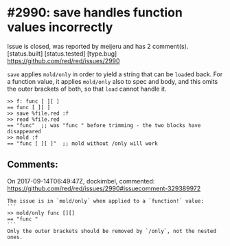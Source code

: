 
#2990: save handles function values incorrectly
================================================================================
Issue is closed, was reported by meijeru and has 2 comment(s).
[status.built] [status.tested] [type.bug]
<https://github.com/red/red/issues/2990>

`save` applies `mold/only` in order to yield a string that can be `load`ed back. For a function value, it applies `mold/only` also to spec and body, and this omits the outer brackets of both, so that `load` cannot handle it. 
```
>> f: func [ ][ ]
== func [ ][ ]
>> save %file.red :f
>> read %file.red
== "func"  ;; was "func " before trimming - the two blocks have disappeared
>> mold :f
== "func [ ][ ]"  ;; mold without /only will work
```



Comments:
--------------------------------------------------------------------------------

On 2017-09-14T06:49:47Z, dockimbel, commented:
<https://github.com/red/red/issues/2990#issuecomment-329389972>

    The issue is in `mold/only` when applied to a `function!` value:
    ```
    >> mold/only func [][]
    == "func "
    ```
    Only the outer brackets should be removed by `/only`, not the nested ones.

